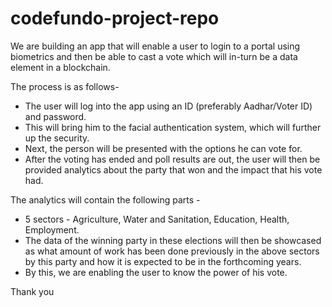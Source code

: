 # codefundo-project-repo
We are building an app that will enable a user to login to a portal using biometrics and then be able to cast a vote which will in-turn be a data element in a blockchain.

The process is as follows-
- The user will log into the app using an ID (preferably Aadhar/Voter ID) and password.
- This will bring him to the facial authentication system, which will further up the security.
- Next, the person will be presented with the options he can vote for.
- After the voting has ended and poll results are out, the user will then be provided analytics about the party that won and the impact that his vote had.

The analytics will contain the following parts -
- 5 sectors - Agriculture, Water and Sanitation, Education, Health, Employment.
- The data of the winning party in these elections will then be showcased as what amount of work has been done previously in the above sectors by this party and how it is expected to be in the forthcoming years.
- By this, we are enabling the user to know the power of his vote.

Thank you
